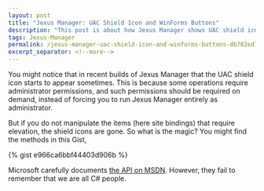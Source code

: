 ```yaml
---
layout: post
title: "Jexus Manager: UAC Shield Icon and WinForms Buttons"
description: "This post is about how Jexus Manager shows UAC shield icon with WinForms buttons."
tags: Jexus-Manager
permalink: /jexus-manager-uac-shield-icon-and-winforms-buttons-db702ed73e13
excerpt_separator: <!--more-->
---
```

You might notice that in recent builds of Jexus Manager that the UAC shield icon starts to appear sometimes. This is because some operations require administrator permissions, and such permissions should be required on demand, instead of forcing you to run Jexus Manager entirely as administrator.
<!--more-->

But if you do not manipulate the items (here site bindings) that require elevation, the shield icons are gone. So what is the magic? You might find the methods in this Gist,

{% gist e966ca6bbf44403d906b %}

Microsoft carefully documents [the API on MSDN](https://msdn.microsoft.com/en-us/library/aa361904.aspx). However, they fail to remember that we are all C# people.
